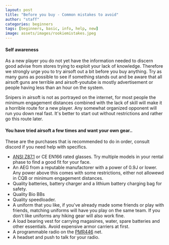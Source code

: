 ```yaml
---
layout: post
title: "Before you buy - Common mistakes to avoid"
author: "staff"
categories: beginners
tags: [beginners, basic, info, help, new]
image: assets/images/rookiemistakes.jpeg
---
```


#### Self awareness
As a new player you do not yet have the information needed to discern good advise from stores trying to exploit your lack of knowledge. Therefore we strongly urge you to try airsoft out a bit before you buy anything. Try as many guns as possible to see if something stands out and be aware that all airsoft guns are terrible and airsoft-youtube is mostly advertisement or people having less than an hour on the system.

Snipers in airsoft is not as portrayed on the internet, for most people the minimum engagement distances combined with the lack of skill will make it a horrible route for a new player. Any somewhat organized opponent will run you down real fast. It's better to start out without restrictions and rather go this route later. 

#### You have tried airsoft a few times and want your own gear.. 

These are the purchases that is recommended to do in order, consult discord if you need help with specifics. 

- [ANSI Z87.1](https://blog.ansi.org/2020/04/ansi-isea-z87-1-2020-safety-glasses-eye-face/) or CE EN166 rated glasses. Try multiple models in your rental phase to find a good fit for your face.
- An AEG from a reputable manufactorer with a power of 0.9J or lower. Any power above this comes with some restrictions, either not allowewd in CQB or minimum engagement distances.
- Quality batteries, battery charger and a lithium battery charging bag for safety.
- Quality Bio BBs
- Quality speedloader. 
- A uniform that you like, if you've already made some friends or play with friends, matching uniforms will have you play on the same team. If you don't like uniforms any hiking gear will also work fine.
- A load bearing vest for carrying magasines, water, spare batteries and other essentials. Avoid expensive armor carriers at first.
- A programmable radio on the [PMR446](446-channels) net.
- A headset and push to talk for your radio.

